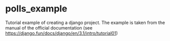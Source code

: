 # polls_example
Tutorial example of creating a django project. The example is taken from the manual of the official documentation (see https://django.fun/docs/django/en/3.1/intro/tutorial01)
